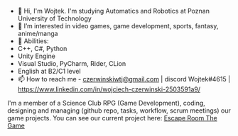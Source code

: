- 👋 Hi, I'm Wojtek. I'm studying Automatics and Robotics at Poznan University of Technology
- 👀 I’m interested in video games, game development, sports, fantasy, anime/manga
- 🌱 Abilities:
- C++, C#, Python
- Unity Engine
- Visual Studio, PyCharm, Rider, CLion
- English at B2/C1 level
- 📫 How to reach me - czerwinskiwtj@gmail.com | discord Wojtek#4615 | https://www.linkedin.com/in/wojciech-czerwinski-2503591a9/

I'm a member of a Science Club RPG (Game Development), coding, designing and managing (github repo, tasks, workflow, scrum meetings) our game projects. You can see our current project here: 
[Escape Room The Game](https://github.com/Aenvis/escape-room-game)


